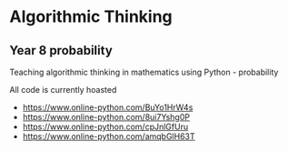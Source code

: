 # Algorithmic Thinking
## Year 8 probability
Teaching algorithmic thinking in mathematics using Python - probability

All code is currently hoasted 

- https://www.online-python.com/BuYo1HrW4s
- https://www.online-python.com/8ui7Yshg0P
- https://www.online-python.com/cpJnlGfUru
- https://www.online-python.com/amqbGlH63T
